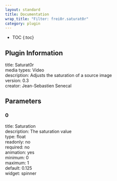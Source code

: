 ```yaml
---
layout: standard
title: Documentation
wrap_title: "Filter: frei0r.saturat0r"
category: plugin
---
```

* TOC
{:toc}

## Plugin Information

title: Saturat0r  
media types:
Video  
description: Adjusts the saturation of a source image  
version: 0.3  
creator: Jean-Sebastien Senecal  

## Parameters

### 0

title: Saturation    
description:
The saturation value  
type: float  
readonly: no  
required: no  
animation: yes  
minimum: 0  
maximum: 1  
default: 0.125  
widget: spinner  

